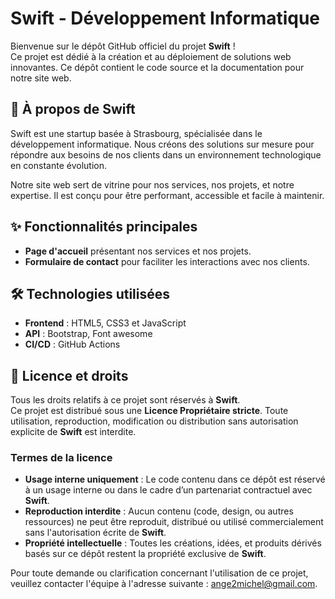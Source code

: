 # Swift - Développement Informatique

Bienvenue sur le dépôt GitHub officiel du projet **Swift** !  
Ce projet est dédié à la création et au déploiement de solutions web innovantes. Ce dépôt contient le code source et la documentation pour notre site web.

## 🚀 À propos de Swift
Swift est une startup basée à Strasbourg, spécialisée dans le développement informatique. Nous créons des solutions sur mesure pour répondre aux besoins de nos clients dans un environnement technologique en constante évolution.

Notre site web sert de vitrine pour nos services, nos projets, et notre expertise. Il est conçu pour être performant, accessible et facile à maintenir.

## ✨ Fonctionnalités principales
- **Page d'accueil** présentant nos services et nos projets.
- **Formulaire de contact** pour faciliter les interactions avec nos clients.

## 🛠️ Technologies utilisées
- **Frontend** : HTML5, CSS3 et JavaScript
- **API** : Bootstrap, Font awesome
- **CI/CD** : GitHub Actions

## 📝 Licence et droits

Tous les droits relatifs à ce projet sont réservés à **Swift**.  
Ce projet est distribué sous une **Licence Propriétaire stricte**. Toute utilisation, reproduction, modification ou distribution sans autorisation explicite de **Swift** est interdite.

### Termes de la licence
- **Usage interne uniquement** : Le code contenu dans ce dépôt est réservé à un usage interne ou dans le cadre d’un partenariat contractuel avec **Swift**.
- **Reproduction interdite** : Aucun contenu (code, design, ou autres ressources) ne peut être reproduit, distribué ou utilisé commercialement sans l'autorisation écrite de **Swift**.
- **Propriété intellectuelle** : Toutes les créations, idées, et produits dérivés basés sur ce dépôt restent la propriété exclusive de **Swift**.

Pour toute demande ou clarification concernant l'utilisation de ce projet, veuillez contacter l'équipe à l'adresse suivante : [ange2michel@gmail.com](mailto:ange2michel@gmail.com).
